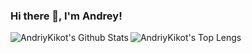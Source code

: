 ### Hi there 👋, I'm Andrey!

<!--
**AndriyKikot/AndriyKikot** is a ✨ _special_ ✨ repository because its `README.md` (this file) appears on your GitHub profile.

Here are some ideas to get you started:

- 🔭 I’m currently working on ...
- 🌱 I’m currently learning ...
- 👯 I’m looking to collaborate on ...
- 🤔 I’m looking for help with ...
- 💬 Ask me about ...
- 📫 How to reach me: ...
- 😄 Pronouns: ...
- ⚡ Fun fact: ...
-->


<img align="left" alt="AndriyKikot's Github Stats" src="https://github-readme-stats.codestackr.vercel.app/api?username=AndriyKikot&show_icons=true&hide_border=true&theme=dracula" />

<img align="left" alt="AndriyKikot's Top Lengs" src="https://github-readme-stats.vercel.app/api/top-langs/?username=AndriyKikot&layout=compact" />

